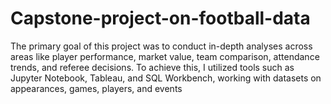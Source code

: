 # Capstone-project-on-football-data
The primary goal of this project was to conduct in-depth analyses across areas like player performance, market value, team comparison, attendance trends, and referee decisions. To achieve this, I utilized tools such as Jupyter Notebook, Tableau, and SQL Workbench, working with datasets on appearances, games, players, and events
